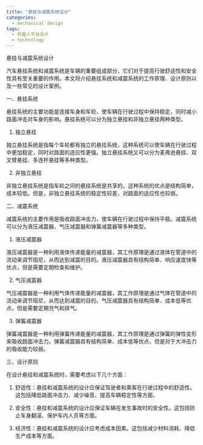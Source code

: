 ```yaml
---  
title: "悬挂与减震系统设计"  
categories:  
  - mechanical design  
tags: 
  - 机器人平台设计 
  - technology  
---  
```


悬挂与减震系统设计

汽车悬挂系统和减震系统是车辆的重要组成部分，它们对于提高行驶舒适性和安全性具有至关重要的作用。本文将介绍悬挂系统和减震系统的工作原理、设计原则以及一些常见的设计案例。

一、悬挂系统

悬挂系统的主要功能是连接车身和车轮，使车辆在行驶过程中保持稳定，同时减小路面冲击对车身的影响。悬挂系统可以分为独立悬挂和非独立悬挂两种类型。

1. 独立悬挂

独立悬挂系统是指每个车轮都有独立的悬挂系统，这种系统可以使车辆在行驶过程中更加稳定，同时对路面的适应性更强。独立悬挂系统又可以分为麦弗逊悬挂、双叉臂悬挂、多连杆悬挂等多种类型。

2. 非独立悬挂

非独立悬挂系统是指车轮之间的悬挂系统是共享的，这种系统的优点是结构简单，成本较低。但是，非独立悬挂系统的稳定性较差，对路面的适应性也较弱。

二、减震系统

减震系统的主要作用是吸收路面冲击力，使车辆在行驶过程中保持平稳。减震系统可以分为液压减震器、气压减震器和弹簧减震器等多种类型。

1. 液压减震器

液压减震器是一种利用液体传递能量的减震器，其工作原理是通过液体在管道中的流动来调节阻尼，从而达到减震的目的。液压减震器具有结构简单、响应速度快等优点，但是需要定期检查和维护。

2. 气压减震器

气压减震器是一种利用气体传递能量的减震器，其工作原理是通过气体在管道中的流动来调节阻尼，从而达到减震的目的。气压减震器具有结构简单、成本低等优点，但是需要定期充气和排气。

3. 弹簧减震器

弹簧减震器是一种利用弹簧传递能量的减震器，其工作原理是通过弹簧的弹性变形来吸收路面冲击力。弹簧减震器具有结构简单、成本低等优点，但是对于大冲击力的吸收能力较弱。

三、设计原则

在设计悬挂和减震系统时，需要考虑以下几个方面：

1. 舒适性：悬挂和减震系统的设计应保证驾驶者和乘客在行驶过程中的舒适性。这包括降低路面冲击力、减少噪音、提高车辆稳定性等方面。

2. 安全性：悬挂和减震系统的设计应保证车辆在发生事故时的安全性。这包括防止车身翻滚、保护车内人员等方面。

3. 经济性：悬挂和减震系统的设计应考虑成本因素。这包括减少材料消耗、降低生产成本等方面。 
